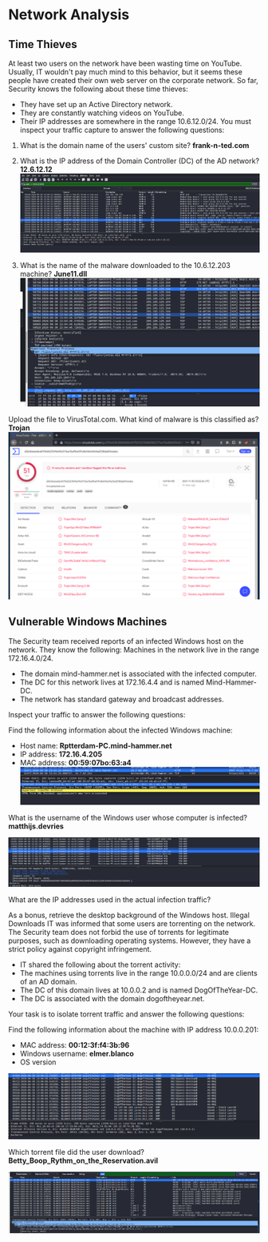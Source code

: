 # Network Analysis
## Time Thieves
At least two users on the network have been wasting time on YouTube. Usually, IT wouldn't pay much mind to this behavior, but it seems these people have created their own web server on the corporate network. So far, Security knows the following about these time thieves:
- They have set up an Active Directory network.
- They are constantly watching videos on YouTube.
- Their IP addresses are somewhere in the range 10.6.12.0/24.
You must inspect your traffic capture to answer the following questions:

1. What is the domain name of the users' custom site? 
 **frank-n-ted.com**
 
2. What is the IP address of the Domain Controller (DC) of the AD network?
**12.6.12.12**
 ![custom](https://github.com/Dornsbach/Final_Project/blob/22c9f567fa01ec760901f4d2d70cc58c77197777/customdomain.PNG)

3. What is the name of the malware downloaded to the 10.6.12.203 machine? 
**June11.dll**
![Getdll](https://github.com/Dornsbach/Final_Project/blob/22c9f567fa01ec760901f4d2d70cc58c77197777/GetDll.PNG)


Upload the file to VirusTotal.com. What kind of malware is this classified as?
 **Trojan**
![virustotal](https://github.com/Dornsbach/Final_Project/blob/22c9f567fa01ec760901f4d2d70cc58c77197777/virustotal.PNG)
 
## Vulnerable Windows Machines
The Security team received reports of an infected Windows host on the network. They know the following:
Machines in the network live in the range 172.16.4.0/24.
- The domain mind-hammer.net is associated with the infected computer.
- The DC for this network lives at 172.16.4.4 and is named Mind-Hammer-DC.
- The network has standard gateway and broadcast addresses.


Inspect your traffic to answer the following questions:

Find the following information about the infected Windows machine:
- Host name: **Rptterdam-PC.mind-hammer.net**
- IP address: **172.16.4.205**
- MAC address: **00:59:07bo:63:a4**
![infected](https://github.com/Dornsbach/Final_Project/blob/22c9f567fa01ec760901f4d2d70cc58c77197777/infectedpc.PNG)

What is the username of the Windows user whose computer is infected?
**matthijs.devries**
 
![username](https://github.com/Dornsbach/Final_Project/blob/22c9f567fa01ec760901f4d2d70cc58c77197777/Username.PNG)

What are the IP addresses used in the actual infection traffic?
 
As a bonus, retrieve the desktop background of the Windows host.
Illegal Downloads
IT was informed that some users are torrenting on the network. The Security team does not forbid the use of torrents for legitimate purposes, such as downloading operating systems. However, they have a strict policy against copyright infringement.
- IT shared the following about the torrent activity:
- The machines using torrents live in the range 10.0.0.0/24 and are clients of an AD domain.
- The DC of this domain lives at 10.0.0.2 and is named DogOfTheYear-DC.
- The DC is associated with the domain dogoftheyear.net.

Your task is to isolate torrent traffic and answer the following questions:

Find the following information about the machine with IP address 10.0.0.201:
- MAC address: **00:12:3f:f4:3b:96**
- Windows username: **elmer.blanco**
- OS version

![blanco](https://github.com/Dornsbach/Final_Project/blob/22c9f567fa01ec760901f4d2d70cc58c77197777/blanco1.PNG)

Which torrent file did the user download?
**Betty_Boop_Rythm_on_the_Reservation.avil**

![download](https://github.com/Dornsbach/Final_Project/blob/22c9f567fa01ec760901f4d2d70cc58c77197777/Download.PNG)
